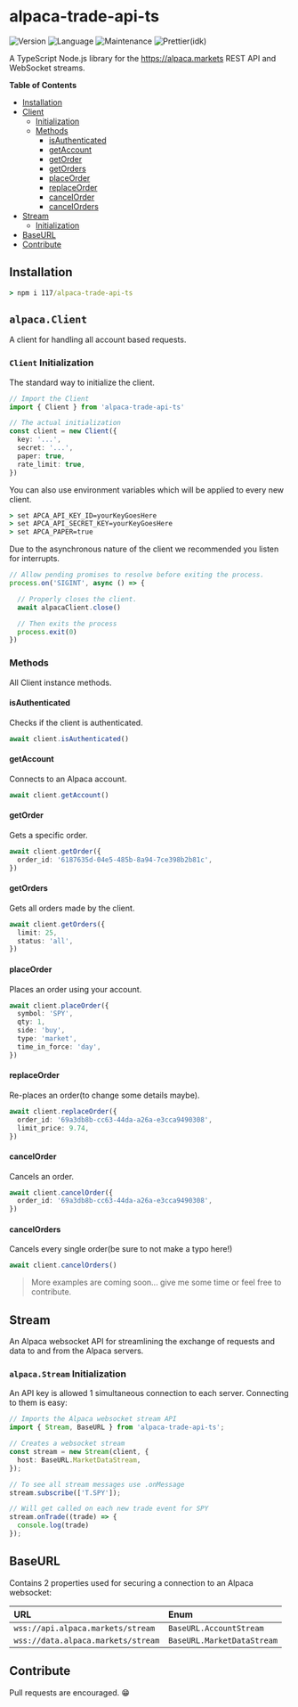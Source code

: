 
# alpaca-trade-api-ts

![Version](https://img.shields.io/github/package-json/v/117/alpaca-trade-api-ts?color=196DFF&style=flat-square)
![Language](https://img.shields.io/github/languages/code-size/117/alpaca-trade-api-ts?color=F1A42E&style=flat-square)
![Maintenance](https://img.shields.io/maintenance/yes/2020?style=flat-square)
![Prettier(idk)](https://img.shields.io/static/v1?label=code%20style&message=prettier&color=ff51bc&style=flat-square)

A TypeScript Node.js library for the <https://alpaca.markets> REST API and
WebSocket streams.

**Table of Contents**

- [Installation](#installation)
- [Client](#alpacaclient)
  - [Initialization](#client-initialization)
  - [Methods](#methods)
    - [isAuthenticated](#isauthenticated)
    - [getAccount](#getaccount)
    - [getOrder](#getorder)
    - [getOrders](#getorders)
    - [placeOrder](#placeorder)
    - [replaceOrder](#replaceorder)
    - [cancelOrder](#cancelorder)
    - [cancelOrders](#cancelorders)
- [Stream](#stream)
  - [Initialization](#alpacastream-initialization)
- [BaseURL](#baseurl)
- [Contribute](#contribute)

## Installation

```cmd
> npm i 117/alpaca-trade-api-ts
```

## `alpaca.Client`

A client for handling all account based requests.

### `Client` Initialization

The standard way to initialize the client.

```typescript
// Import the Client
import { Client } from 'alpaca-trade-api-ts'

// The actual initialization
const client = new Client({
  key: '...',
  secret: '...',
  paper: true,
  rate_limit: true,
})
```

You can also use environment variables which will be applied to every new
client.

```cmd
> set APCA_API_KEY_ID=yourKeyGoesHere
> set APCA_API_SECRET_KEY=yourKeyGoesHere
> set APCA_PAPER=true
```

Due to the asynchronous nature of the client we recommended you listen for
interrupts.

```typescript
// Allow pending promises to resolve before exiting the process.
process.on('SIGINT', async () => {

  // Properly closes the client.
  await alpacaClient.close()

  // Then exits the process
  process.exit(0)
})
```

### Methods

All Client instance methods.

#### isAuthenticated

Checks if the client is authenticated.

```typescript
await client.isAuthenticated()
```

#### getAccount

Connects to an Alpaca account.

```typescript
await client.getAccount()
```

#### getOrder

Gets a specific order.

```typescript
await client.getOrder({
  order_id: '6187635d-04e5-485b-8a94-7ce398b2b81c',
})
```

#### getOrders

Gets all orders made by the client.

```typescript
await client.getOrders({
  limit: 25,
  status: 'all',
})
```

#### placeOrder

Places an order using your account.

```typescript
await client.placeOrder({
  symbol: 'SPY',
  qty: 1,
  side: 'buy',
  type: 'market',
  time_in_force: 'day',
})
```

#### replaceOrder

Re-places an order(to change some details maybe).

```typescript
await client.replaceOrder({
  order_id: '69a3db8b-cc63-44da-a26a-e3cca9490308',
  limit_price: 9.74,
})
```

#### cancelOrder

Cancels an order.

```typescript
await client.cancelOrder({
  order_id: '69a3db8b-cc63-44da-a26a-e3cca9490308',
})
```

#### cancelOrders

Cancels every single order(be sure to not make a typo here!)

```typescript
await client.cancelOrders()
```

> More examples are coming soon... give me some time or feel free to contribute.

## Stream

An Alpaca websocket API for streamlining the exchange of requests and data to and from the Alpaca servers.

### `alpaca.Stream` Initialization

An API key is allowed 1 simultaneous connection to each server. Connecting to them is easy:

```typescript
// Imports the Alpaca websocket stream API
import { Stream, BaseURL } from 'alpaca-trade-api-ts';

// Creates a websocket stream
const stream = new Stream(client, {
  host: BaseURL.MarketDataStream,
});

// To see all stream messages use .onMessage
stream.subscribe(['T.SPY']);

// Will get called on each new trade event for SPY
stream.onTrade((trade) => {
  console.log(trade)
});
```

## BaseURL

Contains 2 properties used for securing a connection to an Alpaca websocket:

| URL                                | Enum                       |
| :--------------------------------- | :------------------------- |
| `wss://api.alpaca.markets/stream`  | `BaseURL.AccountStream`    |
| `wss://data.alpaca.markets/stream` | `BaseURL.MarketDataStream` |

## Contribute

Pull requests are encouraged. 😁
